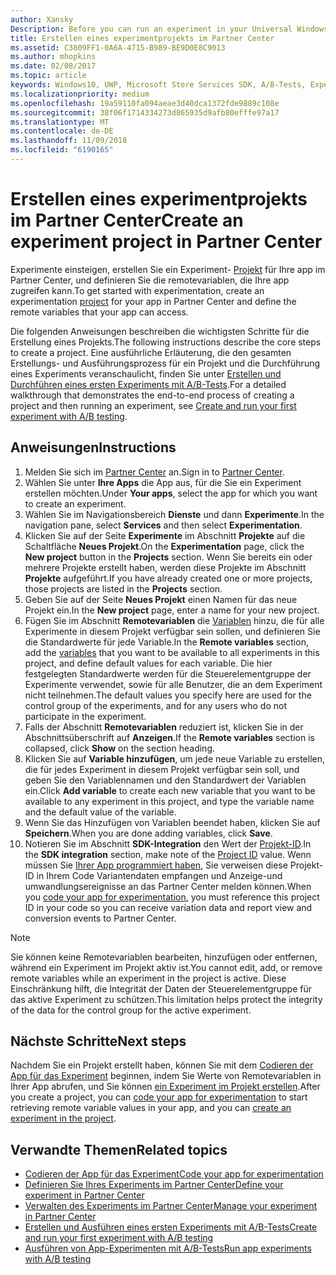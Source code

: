 ```yaml
---
author: Xansky
Description: Before you can run an experiment in your Universal Windows Platform (UWP) app with A/B testing, you must create a project and define your remote variables in Partner Center.
title: Erstellen eines experimentprojekts im Partner Center
ms.assetid: C3809FF1-0A6A-4715-B989-BE9D0E8C9013
ms.author: mhopkins
ms.date: 02/08/2017
ms.topic: article
keywords: Windows10, UWP, Microsoft Store Services SDK, A/B-Tests, Experimente
ms.localizationpriority: medium
ms.openlocfilehash: 19a59110fa094aeae3d40dca1372fde9889c108e
ms.sourcegitcommit: 38f06f1714334273d865935d9afb80efffe97a17
ms.translationtype: MT
ms.contentlocale: de-DE
ms.lasthandoff: 11/09/2018
ms.locfileid: "6190165"
---
```

# <a name="create-an-experiment-project-in-partner-center"></a><span data-ttu-id="48852-103">Erstellen eines experimentprojekts im Partner Center</span><span class="sxs-lookup"><span data-stu-id="48852-103">Create an experiment project in Partner Center</span></span>

<span data-ttu-id="48852-104">Experimente einsteigen, erstellen Sie ein Experiment- [Projekt](run-app-experiments-with-a-b-testing.md#terms) für Ihre app im Partner Center, und definieren Sie die remotevariablen, die Ihre app zugreifen kann.</span><span class="sxs-lookup"><span data-stu-id="48852-104">To get started with experimentation, create an experimentation [project](run-app-experiments-with-a-b-testing.md#terms) for your app in Partner Center and define the remote variables that your app can access.</span></span>

<span data-ttu-id="48852-105">Die folgenden Anweisungen beschreiben die wichtigsten Schritte für die Erstellung eines Projekts.</span><span class="sxs-lookup"><span data-stu-id="48852-105">The following instructions describe the core steps to create a project.</span></span> <span data-ttu-id="48852-106">Eine ausführliche Erläuterung, die den gesamten Erstellungs- und Ausführungsprozess für ein Projekt und die Durchführung eines Experiments veranschaulicht, finden Sie unter [Erstellen und Durchführen eines ersten Experiments mit A/B-Tests](create-and-run-your-first-experiment-with-a-b-testing.md).</span><span class="sxs-lookup"><span data-stu-id="48852-106">For a detailed walkthrough that demonstrates the end-to-end process of creating a project and then running an experiment, see [Create and run your first experiment with A/B testing](create-and-run-your-first-experiment-with-a-b-testing.md).</span></span>

## <a name="instructions"></a><span data-ttu-id="48852-107">Anweisungen</span><span class="sxs-lookup"><span data-stu-id="48852-107">Instructions</span></span>

1. <span data-ttu-id="48852-108">Melden Sie sich im [Partner Center](https://partner.microsoft.com/dashboard) an.</span><span class="sxs-lookup"><span data-stu-id="48852-108">Sign in to [Partner Center](https://partner.microsoft.com/dashboard).</span></span>
2. <span data-ttu-id="48852-109">Wählen Sie unter **Ihre Apps** die App aus, für die Sie ein Experiment erstellen möchten.</span><span class="sxs-lookup"><span data-stu-id="48852-109">Under **Your apps**, select the app for which you want to create an experiment.</span></span>
3. <span data-ttu-id="48852-110">Wählen Sie im Navigationsbereich **Dienste** und dann **Experimente**.</span><span class="sxs-lookup"><span data-stu-id="48852-110">In the navigation pane, select **Services** and then select **Experimentation**.</span></span>
4. <span data-ttu-id="48852-111">Klicken Sie auf der Seite **Experimente** im Abschnitt **Projekte** auf die Schaltfläche **Neues Projekt**.</span><span class="sxs-lookup"><span data-stu-id="48852-111">On the **Experimentation** page, click the **New project** button in the **Projects** section.</span></span> <span data-ttu-id="48852-112">Wenn Sie bereits ein oder mehrere Projekte erstellt haben, werden diese Projekte im Abschnitt **Projekte** aufgeführt.</span><span class="sxs-lookup"><span data-stu-id="48852-112">If you have already created one or more projects, those projects are listed in the **Projects** section.</span></span>
5. <span data-ttu-id="48852-113">Geben Sie auf der Seite **Neues Projekt** einen Namen für das neue Projekt ein.</span><span class="sxs-lookup"><span data-stu-id="48852-113">In the **New project** page, enter a name for your new project.</span></span>
6. <span data-ttu-id="48852-114">Fügen Sie im Abschnitt **Remotevariablen** die [Variablen](run-app-experiments-with-a-b-testing.md#terms) hinzu, die für alle Experimente in diesem Projekt verfügbar sein sollen, und definieren Sie die Standardwerte für jede Variable.</span><span class="sxs-lookup"><span data-stu-id="48852-114">In the **Remote variables** section, add the [variables](run-app-experiments-with-a-b-testing.md#terms) that you want to be available to all experiments in this project, and define default values for each variable.</span></span> <span data-ttu-id="48852-115">Die hier festgelegten Standardwerte werden für die Steuerelementgruppe der Experimente verwendet, sowie für alle Benutzer, die an dem Experiment nicht teilnehmen.</span><span class="sxs-lookup"><span data-stu-id="48852-115">The default values you specify here are used for the control group of the experiments, and for any users who do not participate in the experiment.</span></span>
  1. <span data-ttu-id="48852-116">Falls der Abschnitt **Remotevariablen** reduziert ist, klicken Sie in der Abschnittsüberschrift auf **Anzeigen**.</span><span class="sxs-lookup"><span data-stu-id="48852-116">If the **Remote variables** section is collapsed, click **Show** on the section heading.</span></span>
  2. <span data-ttu-id="48852-117">Klicken Sie auf **Variable hinzufügen**, um jede neue Variable zu erstellen, die für jedes Experiment in diesem Projekt verfügbar sein soll, und geben Sie den Variablennamen und den Standardwert der Variablen ein.</span><span class="sxs-lookup"><span data-stu-id="48852-117">Click **Add variable** to create each new variable that you want to be available to any experiment in this project, and type the variable name and the default value of the variable.</span></span>
  3. <span data-ttu-id="48852-118">Wenn Sie das Hinzufügen von Variablen beendet haben, klicken Sie auf **Speichern**.</span><span class="sxs-lookup"><span data-stu-id="48852-118">When you are done adding variables, click **Save**.</span></span>
3. <span data-ttu-id="48852-119">Notieren Sie im Abschnitt **SDK-Integration** den Wert der [Projekt-ID](run-app-experiments-with-a-b-testing.md#terms).</span><span class="sxs-lookup"><span data-stu-id="48852-119">In the **SDK integration** section, make note of the [Project ID](run-app-experiments-with-a-b-testing.md#terms) value.</span></span> <span data-ttu-id="48852-120">Wenn müssen Sie [Ihrer App programmiert haben](code-your-experiment-in-your-app.md), Sie verweisen diese Projekt-ID in Ihrem Code Variantendaten empfangen und Anzeige-und umwandlungsereignisse an das Partner Center melden können.</span><span class="sxs-lookup"><span data-stu-id="48852-120">When you [code your app for experimentation](code-your-experiment-in-your-app.md), you must reference this project ID in your code so you can receive variation data and report view and conversion events to Partner Center.</span></span>

> [!NOTE]
> <span data-ttu-id="48852-121">Sie können keine Remotevariablen bearbeiten, hinzufügen oder entfernen, während ein Experiment im Projekt aktiv ist.</span><span class="sxs-lookup"><span data-stu-id="48852-121">You cannot edit, add, or remove remote variables while an experiment in the project is active.</span></span> <span data-ttu-id="48852-122">Diese Einschränkung hilft, die Integrität der Daten der Steuerelementgruppe für das aktive Experiment zu schützen.</span><span class="sxs-lookup"><span data-stu-id="48852-122">This limitation helps protect the integrity of the data for the control group for the active experiment.</span></span>


## <a name="next-steps"></a><span data-ttu-id="48852-123">Nächste Schritte</span><span class="sxs-lookup"><span data-stu-id="48852-123">Next steps</span></span>

<span data-ttu-id="48852-124">Nachdem Sie ein Projekt erstellt haben, können Sie mit dem [Codieren der App für das Experiment](code-your-experiment-in-your-app.md) beginnen, indem Sie Werte von Remotevariablen in Ihrer App abrufen, und Sie können [ein Experiment im Projekt erstellen](define-your-experiment-in-the-dev-center-dashboard.md).</span><span class="sxs-lookup"><span data-stu-id="48852-124">After you create a project, you can [code your app for experimentation](code-your-experiment-in-your-app.md) to start retrieving remote variable values in your app, and you can [create an experiment in the project](define-your-experiment-in-the-dev-center-dashboard.md).</span></span>

## <a name="related-topics"></a><span data-ttu-id="48852-125">Verwandte Themen</span><span class="sxs-lookup"><span data-stu-id="48852-125">Related topics</span></span>

* [<span data-ttu-id="48852-126">Codieren der App für das Experiment</span><span class="sxs-lookup"><span data-stu-id="48852-126">Code your app for experimentation</span></span>](code-your-experiment-in-your-app.md)
* [<span data-ttu-id="48852-127">Definieren Sie Ihres Experiments im Partner Center</span><span class="sxs-lookup"><span data-stu-id="48852-127">Define your experiment in Partner Center</span></span>](define-your-experiment-in-the-dev-center-dashboard.md)
* [<span data-ttu-id="48852-128">Verwalten des Experiments im Partner Center</span><span class="sxs-lookup"><span data-stu-id="48852-128">Manage your experiment in Partner Center</span></span>](manage-your-experiment.md)
* [<span data-ttu-id="48852-129">Erstellen und Ausführen eines ersten Experiments mit A/B-Tests</span><span class="sxs-lookup"><span data-stu-id="48852-129">Create and run your first experiment with A/B testing</span></span>](create-and-run-your-first-experiment-with-a-b-testing.md)
* [<span data-ttu-id="48852-130">Ausführen von App-Experimenten mit A/B-Tests</span><span class="sxs-lookup"><span data-stu-id="48852-130">Run app experiments with A/B testing</span></span>](run-app-experiments-with-a-b-testing.md)

